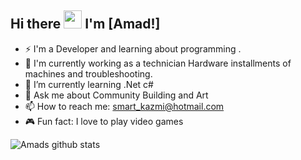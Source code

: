 ## Hi there <img src="https://github.com/TheDudeThatCode/TheDudeThatCode/blob/master/Assets/Hi.gif" width="29px"> I'm [Amad!]

- ⚡ I'm a Developer and learning about programming .
- 🔭 I'm currently working as a technician Hardware installments of machines and troubleshooting.
- 🌱 I’m currently learning .Net c#
- 💬 Ask me about Community Building and Art
- 📫 How to reach me: smart_kazmi@hotmail.com
- 🎮 Fun fact: I love to play video games

![Amads github stats](https://github-readme-stats.vercel.app/api?username=Amadkazmi&show_icons=true&hide_border=true&count_private=true)
